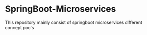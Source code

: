 # SpringBoot-Microservices
This repository mainly consist of springboot microservices different concept poc's

